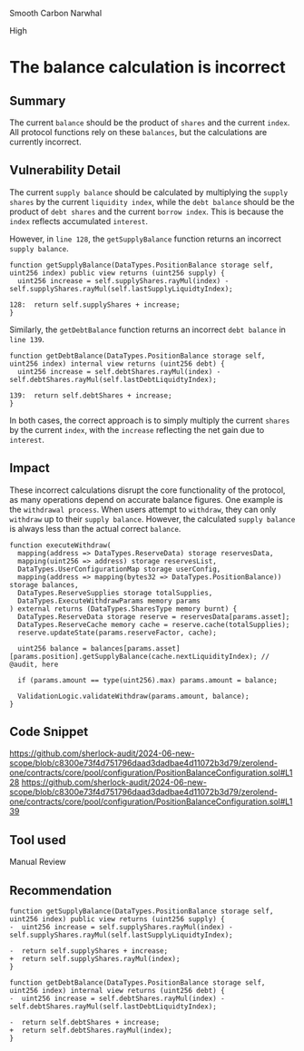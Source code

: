 Smooth Carbon Narwhal

High

# The balance calculation is incorrect

## Summary
The current `balance` should be the product of `shares` and the current `index`. 
All protocol functions rely on these `balances`, but the calculations are currently incorrect.
## Vulnerability Detail
The current `supply balance` should be calculated by multiplying the `supply shares` by the current `liquidity index`, while the `debt balance` should be the product of `debt shares` and the current `borrow index`. 
This is because the `index` reflects accumulated `interest`.

However, in `line 128`, the `getSupplyBalance` function returns an incorrect `supply balance`.
```solidity
function getSupplyBalance(DataTypes.PositionBalance storage self, uint256 index) public view returns (uint256 supply) {
  uint256 increase = self.supplyShares.rayMul(index) - self.supplyShares.rayMul(self.lastSupplyLiquidtyIndex);

128:  return self.supplyShares + increase;
}
```
Similarly, the `getDebtBalance` function returns an incorrect `debt balance` in `line 139`. 
```solidity
function getDebtBalance(DataTypes.PositionBalance storage self, uint256 index) internal view returns (uint256 debt) {
  uint256 increase = self.debtShares.rayMul(index) - self.debtShares.rayMul(self.lastDebtLiquidtyIndex);

139:  return self.debtShares + increase;
}
```
In both cases, the correct approach is to simply multiply the current `shares` by the current `index`, with the `increase` reflecting the net gain due to `interest`.
## Impact
These incorrect calculations disrupt the core functionality of the protocol, as many operations depend on accurate balance figures.
One example is the `withdrawal process`. 
When users attempt to `withdraw`, they can only `withdraw` up to their `supply balance`. 
However, the calculated `supply balance` is always less than the actual correct `balance`.
```solidity
function executeWithdraw(
  mapping(address => DataTypes.ReserveData) storage reservesData,
  mapping(uint256 => address) storage reservesList,
  DataTypes.UserConfigurationMap storage userConfig,
  mapping(address => mapping(bytes32 => DataTypes.PositionBalance)) storage balances,
  DataTypes.ReserveSupplies storage totalSupplies,
  DataTypes.ExecuteWithdrawParams memory params
) external returns (DataTypes.SharesType memory burnt) {
  DataTypes.ReserveData storage reserve = reservesData[params.asset];
  DataTypes.ReserveCache memory cache = reserve.cache(totalSupplies);
  reserve.updateState(params.reserveFactor, cache);

  uint256 balance = balances[params.asset][params.position].getSupplyBalance(cache.nextLiquidityIndex); // @audit, here

  if (params.amount == type(uint256).max) params.amount = balance;

  ValidationLogic.validateWithdraw(params.amount, balance);
}
```
## Code Snippet
https://github.com/sherlock-audit/2024-06-new-scope/blob/c8300e73f4d751796daad3dadbae4d11072b3d79/zerolend-one/contracts/core/pool/configuration/PositionBalanceConfiguration.sol#L128
https://github.com/sherlock-audit/2024-06-new-scope/blob/c8300e73f4d751796daad3dadbae4d11072b3d79/zerolend-one/contracts/core/pool/configuration/PositionBalanceConfiguration.sol#L139
## Tool used

Manual Review

## Recommendation
```solidity
function getSupplyBalance(DataTypes.PositionBalance storage self, uint256 index) public view returns (uint256 supply) {
-  uint256 increase = self.supplyShares.rayMul(index) - self.supplyShares.rayMul(self.lastSupplyLiquidtyIndex);

-  return self.supplyShares + increase;
+  return self.supplyShares.rayMul(index);
}

function getDebtBalance(DataTypes.PositionBalance storage self, uint256 index) internal view returns (uint256 debt) {
-  uint256 increase = self.debtShares.rayMul(index) - self.debtShares.rayMul(self.lastDebtLiquidtyIndex);

-  return self.debtShares + increase;
+  return self.debtShares.rayMul(index);
}
```